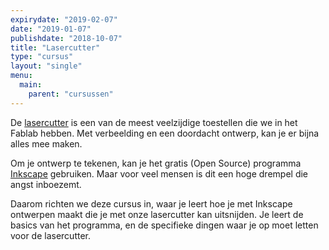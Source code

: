 ```yaml
---
expirydate: "2019-02-07"
date: "2019-01-07"
publishdate: "2018-10-07"
title: "Lasercutter"
type: "cursus"
layout: "single"
menu: 
  main:
    parent: "cursussen"
---
```

De [lasercutter](/uitrusting/lasercutter) is een van de meest veelzijdige toestellen die we in het Fablab hebben. Met verbeelding en een doordacht ontwerp, kan je er bijna alles mee maken.

Om je ontwerp te tekenen, kan je het gratis (Open Source) programma [Inkscape](https://inkscape.org/) gebruiken. Maar voor veel mensen is dit een hoge drempel die angst inboezemt.

Daarom richten we deze cursus in, waar je leert hoe je met Inkscape ontwerpen maakt die je met onze lasercutter kan uitsnijden. Je leert de basics van het programma, en de specifieke dingen waar je op moet letten voor de lasercutter.
